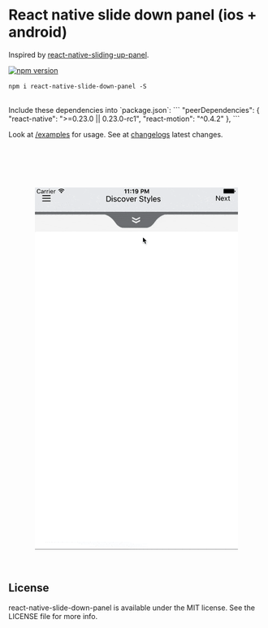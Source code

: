 # React native slide down panel (ios + android)

Inspired by [react-native-sliding-up-panel](https://github.com/ninamanalo19/react-native-sliding-up-panel).

[![npm version](https://badge.fury.io/js/react-native-slide-down-panel.svg)](https://badge.fury.io/js/react-native-slide-down-panel)

```
npm i react-native-slide-down-panel -S
```
<br>
Include these dependencies into `package.json`:
```
"peerDependencies": {
  "react-native": ">=0.23.0 || 0.23.0-rc1",
  "react-motion": "^0.4.2"
},
```

Look at [/examples](examples/sample.js) for usage. See at [changelogs](CHANGELOG.md) latest changes.

<br><br><br><br>

<p align="center">
    <img src ="./slide-down.gif" />
</p>

<br>


## License

react-native-slide-down-panel is available under the MIT license. See the LICENSE file for more info.
